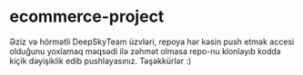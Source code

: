 # ecommerce-project
Əziz və hörmətli DeepSkyTeam üzvləri, repoya hər kəsin push etmək accesi olduğunu yoxlamaq məqsədi ilə zəhmət olmasa repo-nu klonlayıb kodda kiçik dəyişiklik edib pushlayasınız.
Təşəkkürlər :)

